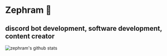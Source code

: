 # Zephram :rocket:
## discord bot development, software development, content creator
![zephram's github stats](https://github-readme-stats.vercel.app/api?username=zkrnn&theme=dark&show_icons=true)
